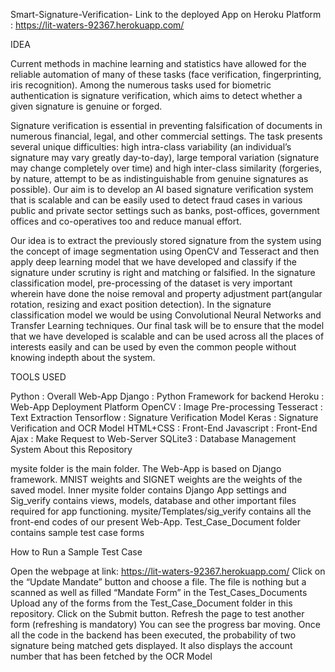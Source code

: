 Smart-Signature-Verification-
Link to the deployed App on Heroku Platform : https://lit-waters-92367.herokuapp.com/

IDEA

Current methods in machine learning and statistics have allowed for the reliable automation of many of these tasks (face verification, fingerprinting, iris recognition). Among the numerous tasks used for biometric authentication is signature verification, which aims to detect whether a given signature is genuine or forged.

Signature verification is essential in preventing falsification of documents in numerous financial, legal, and other commercial settings. The task presents several unique difficulties: high intra-class variability (an individual’s signature may vary greatly day-to-day), large temporal variation (signature may change completely over time) and high inter-class similarity (forgeries, by nature, attempt to be as indistinguishable from genuine signatures as possible). Our aim is to develop an AI based signature verification system that is scalable and can be easily used to detect fraud cases in various public and private sector settings such as banks, post-offices, government offices and co-operatives too and reduce manual effort.

Our idea is to extract the previously stored signature from the system using the concept of image segmentation using OpenCV and Tesseract and then apply deep learning model that we have developed and classify if the signature under scrutiny is right and matching or falsified. In the signature classification model, pre-processing of the dataset is very important wherein have done the noise removal and property adjustment part(angular rotation, resizing and exact position detection). In the signature classification model we would be using Convolutional Neural Networks and Transfer Learning techniques. Our final task will be to ensure that the model that we have developed is scalable and can be used across all the places of interests easily and can be used by even the common people without knowing indepth about the system.

TOOLS USED

Python : Overall Web-App
Django : Python Framework for backend
Heroku : Web-App Deployment Platform
OpenCV : Image Pre-processing
Tesseract : Text Extraction
Tensorflow : Signature Verification Model
Keras : Signature Verification and OCR Model
HTML+CSS : Front-End
Javascript : Front-End
Ajax : Make Request to Web-Server
SQLite3 : Database Management System
About this Repository

mysite folder is the main folder. The Web-App is based on Django framework. MNIST weights and SIGNET weights are the weights of the saved model. Inner mysite folder contains Django App settings and Sig_verify contains views, models, database and other important files required for app functioning. mysite/Templates/sig_verify contains all the front-end codes of our present Web-App. Test_Case_Document folder contains sample test case forms



How to Run a Sample Test Case

Open the webpage at link: https://lit-waters-92367.herokuapp.com/
Click on the “Update Mandate” button and choose a file. The file is nothing but a scanned as well as filled “Mandate Form” in the Test_Cases_Documents
Upload any of the forms from the Test_Case_Document folder in this repository. Click on the Submit button. Refresh the page to test another form (refreshing is mandatory)
You can see the progress bar moving. Once all the code in the backend has been executed, the probability of two signature being matched gets displayed. It also displays the account number that has been fetched by the OCR Model
